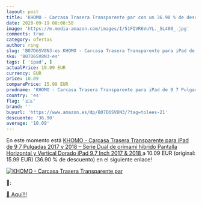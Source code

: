 ```yaml
---
layout: post
title: 'KHOMO - Carcasa Trasera Transparente par con un 36.90 % de descuento'
date: 2020-09-19 08:00:58
image: 'https://m.media-amazon.com/images/I/51FQVR6VuYL._SL400_.jpg'
comments: true
category: ofertas
author: ring
slug: 'B07D6SV8N3-es KHOMO - Carcasa Trasera Transparente para iPad de 9 7...'
sku: 'B07D6SV8N3-es'
tags: [ 'ipad', ]
actualPrice: 10.09 EUR
currency: EUR
price: 10.09
comparePrice: 15.99 EUR
prodname: 'KHOMO - Carcasa Trasera Transparente para iPad de 9 7 Pulgadas  2017 y 2018  – Serie Dual de orimami híbrido  Pantalla Horizontal y Vertical Dorado iPad 9.7 Inch  2017 & 2018 '
country: 'es'
flag: '🇪🇸'
brand: ''
buyurl: 'https://www.amazon.es/dp/B07D6SV8N3/?tag=tolees-21'
descuento: '36.90'
average: '10.09'
---
```


En este momento está [KHOMO - Carcasa Trasera Transparente para iPad de 9 7 Pulgadas  2017 y 2018  – Serie Dual de orimami híbrido  Pantalla Horizontal y Vertical Dorado iPad 9.7 Inch  2017 & 2018 ](https://www.amazon.es/dp/B07D6SV8N3/?tag=tolees-21) a 10.09 EUR (original: 15.99 EUR) (36.90 %  de descuento) en el siguiente enlace!

[![KHOMO - Carcasa Trasera Transparente par](https://m.media-amazon.com/images/I/51FQVR6VuYL._SL400_.jpg)](https://www.amazon.es/dp/B07D6SV8N3/?tag=tolees-21)

🔎:


[🛒 Aquí!!!](https://www.amazon.es/dp/B07D6SV8N3/?tag=tolees-21)
